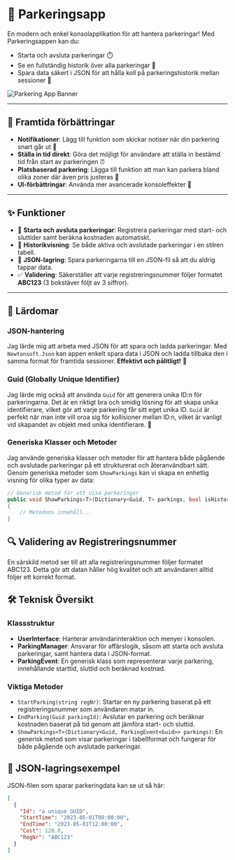 # 🚗 Parkeringsapp

En modern och enkel konsolapplikation för att hantera parkeringar! Med Parkeringsappen kan du:

- Starta och avsluta parkeringar ⏱️
- Se en fullständig historik över alla parkeringar 📜
- Spara data säkert i JSON för att hålla koll på parkeringshistorik mellan sessioner 💾

![Parkering App Banner](link_till_din_banner_bild.gif) <!-- Banner-bild eller GIF här -->

---

## 💬 Framtida förbättringar

- **Notifikationer**: Lägg till funktion som skickar notiser när din parkering snart går ut 📲
- **Ställa in tid direkt**: Göra det möjligt för användare att ställa in bestämd tid från start av parkeringen ⏰
- **Platsbaserad parkering**: Lägga till funktion att man kan parkera bland olika zoner där även pris justeras 📍
- **UI-förbättringar**: Använda mer avancerade konsoleffekter 🎨

---

## ✨ Funktioner

- 🚗 **Starta och avsluta parkeringar**: Registrera parkeringar med start- och sluttider samt beräkna kostnaden automatiskt.
- 📜 **Historikvisning**: Se både aktiva och avslutade parkeringar i en stilren tabell.
- 💾 **JSON-lagring**: Spara parkeringarna till en JSON-fil så att du aldrig tappar data.
- ✅ **Validering**: Säkerställer att varje registreringsnummer följer formatet **ABC123** (3 bokstäver följt av 3 siffror).

---

## 🧠 Lärdomar

### JSON-hantering
Jag lärde mig att arbeta med JSON för att spara och ladda parkeringar. Med `Newtonsoft.Json` kan appen enkelt spara data i JSON och ladda tillbaka den i samma format för framtida sessioner. **Effektivt och pålitligt!** 📂

### Guid (Globally Unique Identifier)
Jag lärde mig också att använda `Guid` för att generera unika ID:n för parkeringarna. Det är en riktigt bra och smidig lösning för att skapa unika identifierare, vilket gör att varje parkering får sitt eget unika ID. `Guid` är perfekt när man inte vill oroa sig för kollisioner mellan ID:n, vilket är vanligt vid skapandet av objekt med unika identifierare. 🔑


### Generiska Klasser och Metoder
Jag använde generiska klasser och metoder för att hantera både pågående och avslutade parkeringar på ett strukturerat och återanvändbart sätt. Genom generiska metoder som `ShowParkings` kan vi skapa en enhetlig visning för olika typer av data:

```csharp
// Generisk metod för att visa parkeringar
public void ShowParkings<T>(Dictionary<Guid, T> parkings, bool isHistory = false)
{
    // Metodens innehåll...
}
```
## 🔍 Validering av Registreringsnummer
En särskild metod ser till att alla registreringsnummer följer formatet ABC123. Detta gör att datan håller hög kvalitet och att användaren alltid följer ett korrekt format.

## 🛠️ Teknisk Översikt
<!-- Klassdiagram eller flödesschema -->

### Klassstruktur

- **UserInterface**: Hanterar användarinteraktion och menyer i konsolen.
- **ParkingManager**: Ansvarar för affärslogik, såsom att starta och avsluta parkeringar, samt hantera data i JSON-format.
- **ParkingEvent<T>**: En generisk klass som representerar varje parkering, innehållande starttid, sluttid och beräknad kostnad.

### Viktiga Metoder

- `StartParking(string regNr)`: Startar en ny parkering baserat på ett registreringsnummer som användaren matar in.
- `EndParking(Guid parkingId)`: Avslutar en parkering och beräknar kostnaden baserat på tid genom att jämföra start- och sluttid.
- `ShowParkings<T>(Dictionary<Guid, ParkingEvent<Guid>> parkings)`: En generisk metod som visar parkeringar i tabellformat och fungerar för både pågående och avslutade parkeringar.

## 📂 JSON-lagringsexempel

JSON-filen som sparar parkeringdata kan se ut så här:

```json
[
  {
    "Id": "a unique GUID",
    "StartTime": "2023-05-01T08:00:00",
    "EndTime": "2023-05-01T12:00:00",
    "Cost": 120.0,
    "RegNr": "ABC123"
  }
]
